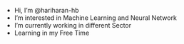 -  Hi, I’m @hariharan-hb
-  I’m interested in Machine Learning and Neural Network
-  I’m currently working in different Sector
-  Learning in my Free Time

<!---

--->
